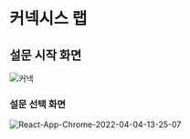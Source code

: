 # 커넥시스 랩

## 설문 시작 화면

![커넥](https://user-images.githubusercontent.com/84889602/161510778-7c78d705-799b-426f-becf-b49047162854.PNG)
### 설문 선택 화면


![React-App-Chrome-2022-04-04-13-25-07](https://user-images.githubusercontent.com/84889602/161512420-629ffd47-1e4d-4342-86b3-5e7f0ea27d28.gif)
